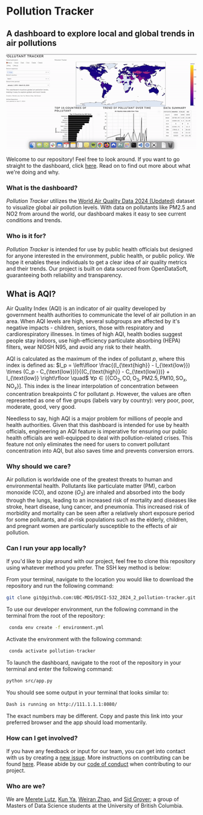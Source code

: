 # Pollution Tracker

## A dashboard to explore local and global trends in air pollutions

![gif](./img/app.gif)

Welcome to our repository! Feel free to look around. If you want to go straight to the dashboard, click [here](https://dsci-532-2024-2-pollution-tracker.onrender.com/). Read on to find out more about what we're doing and why.

### What is the dashboard?
_Pollution Tracker_ utilizes the [World Air Quality Data 2024 (Updated)](https://www.kaggle.com/datasets/kanchana1990/world-air-quality-data-2024-updated) dataset to visualize global air pollution levels. With data on pollutants like PM2.5 and NO2 from around the world, our dashboard makes it easy to see current conditions and trends.

### Who is it for?
_Pollution Tracker_ is intended for use by public health officials but designed for anyone interested in the environment, public health, or public policy. We hope it enables these individuals to get a clear idea of air quality metrics and their trends. Our project is built on data sourced from OpenDataSoft, guaranteeing both reliability and  transparency.

## What is AQI? 
Air Quality Index (AQI) is an indicator of air quality developed by government health authorities to communicate the level of air pollution in an area. When AQI levels are high, several subgroups are affected by it's negative impacts - children, seniors, those with respiratory and cardiorespiratory illnesses. In times of high AQI, health bodies suggest people stay indoors, use high-efficiency particulate absorbing (HEPA) filters, wear NIOSH N95, and avoid any risk to their health. 

AQI is calculated as the maximum of the index of pollutant $p$, where this index is defined as: $I_p = \left\lfloor \frac{(I_{\text{high}} - I_{\text{low}}) \times (C_p - C_{\text{low}})}{(C_{\text{high}} - C_{\text{low}})} + I_{\text{low}} \right\rfloor \quad$ $\forall p \in [\{\text{CO}_2, \text{CO}, \text{O}_3, \text{PM2.5}, \text{PM10}, \text{SO}_x, \text{NO}_x\}]$. This index is the linear interpolation of concentration between concentration breakpoints ${C}$ for pollutant $p$. However, the values are often represented as one of five groups (labels vary by country): very poor, poor, moderate, good, very good. 

Needless to say, high AQI is a major problem for millions of people and health authorities. Given that this dashboard is intended for use by health officials, engineering an AQI feature is imperative for ensuring our public health officials are well-equipped to deal with pollution-related crises. This feature not only eliminates the need for users to convert pollutant concentration into AQI, but also saves time and prevents conversion errors. 

### Why should we care?
Air pollution is worldwide one of the greatest threats to human and environmental health. Pollutants like particulate matter (PM), carbon monoxide (CO), and ozone ($O_3$) are inhaled and absorbed into the body through the lungs, leading to an increased risk of mortality and diseases like stroke, heart disease, lung cancer, and pneumonia. This increased risk of morbidity and mortality can be seen after a relatively short exposure period for some pollutants, and at-risk populations such as the elderly, children, and pregnant women are particularly susceptible to the effects of air pollution.

### Can I run your app locally?
If you'd like to play around with our project, feel free to clone this repository using whatever method you prefer. The SSH key method is below:

From your terminal, navigate to the location you would like to download the repository and run the following command:

```bash
git clone git@github.com:UBC-MDS/DSCI-532_2024_2_pollution-tracker.git
```

To use our developer environment, run the following command in the terminal from the root of the repository:

```bash
 conda env create -f environment.yml
```

Activate the environment with the following command:

```bash
 conda activate pollution-tracker
```

To launch the dashboard, navigate to the root of the repository in your terminal and enter the following command:

```bash
python src/app.py
```

You should see some output in your terminal that looks similar to: 

```bash
Dash is running on http://111.1.1.1:8080/
```

The exact numbers may be different. Copy and paste this link into your preferred browser and the app should load momentarily.

### How can I get involved?
If you have any feedback or input for our team, you can get into contact with us by creating a [new issue](https://github.com/UBC-MDS/DSCI-532_2024_2_pollution-tracker/issues/new). More instructions on contributing can be found [here](https://github.com/UBC-MDS/DSCI-532_2024_2_pollution-tracker/blob/main/CONTRIBUTING.md). Please abide by our [code of conduct](https://github.com/UBC-MDS/DSCI-532_2024_2_pollution-tracker/blob/main/CODE_OF_CONDUCT.md) when contributing to our project.

### Who are we?
We are [Merete Lutz](https://github.com/meretelutz), [Kun Ya](https://github.com/carinaya), [Weiran Zhao](https://github.com/weiranzhao97), and [Sid Grover](https://github.com/killerninja8); a group of Masters of Data Science students at the University of British Columbia.
